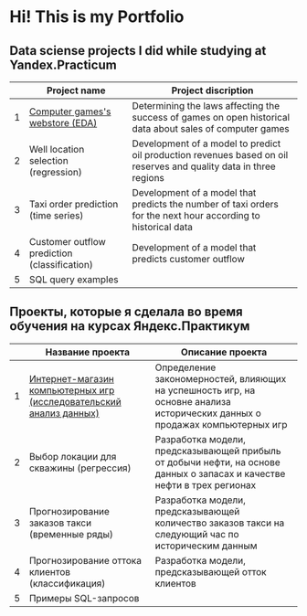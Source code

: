# Hi! This is my Portfolio
Data sciense projects I did while studying at Yandex.Practicum 
----------------------------------------------------------------------

| |Project name|Project discription|
|-|------------|-------------------|
|1|[Computer games's webstore (EDA)](https://github.com/ssskvo/Computer-games-s-webstore/)|Determining the laws affecting the success of games on open historical data about sales of computer games|
|2|Well location selection (regression)|Development of a model to predict oil production revenues based on oil reserves and quality data in three regions|
|3|Taxi order prediction (time series)|Development of a model that predicts the number of taxi orders for the next hour according to historical data|
|4|Customer outflow prediction (classification)|Development of a model that predicts customer outflow|
|5|SQL query examples| |


Проекты, которые я сделала во время обучения на курсах Яндекс.Практикум
-----------------------------------------------------------------------
| |Название проекта|Описание проекта|
|-|------------|-------------------|
|1|[Интернет-магазин компьютерных игр (исследовательский анализ данных)](https://github.com/ssskvo/Computer-games-s-webstore/)|Определение закономерностей, влияющих на успешность игр, на основне анализа исторических данных о продажах компьютерных игр|
|2|Выбор локации для скважины (регрессия)|Разработка модели, предсказывающей прибыль от добычи нефти, на основе данных о запасах и качестве нефти в трех регионах|
|3|Прогнозирование заказов такси (временные ряды)|Разработка модели, предсказывающей количество заказов такси на следующий час по историческим данным|
|4|Прогнозирование оттока клиентов (классификация)|Разработка модели, предсказывающей отток клиентов|
|5|Примеры SQL-запросов||
